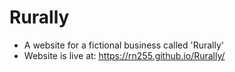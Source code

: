# Rurally
- A website for a fictional business called 'Rurally'
- Website is live at: https://rn255.github.io/Rurally/
